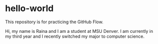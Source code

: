 # hello-world
This repository is for practicing the GitHub Flow.

Hi, my name is Raina and I am a student at MSU Denver. I am currently in my third year and I recently switched my major to computer science.
